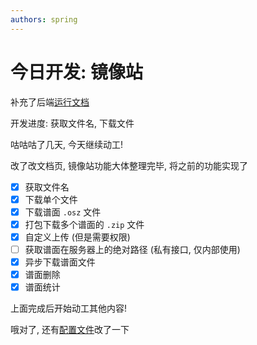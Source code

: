 ```yaml
---
authors: spring
---
```


# 今日开发: 镜像站

补充了后端[运行文档](/d/dev/run-dev)

开发进度: 获取文件名, 下载文件

<!-- truncate -->

咕咕咕了几天, 今天继续动工!

改了改文档页, 镜像站功能大体整理完毕, 将之前的功能实现了

- [x] 获取文件名
- [x] 下载单个文件
- [x] 下载谱面 `.osz` 文件
- [x] 打包下载多个谱面的 `.zip` 文件
- [x] 自定义上传 (但是需要权限)
- [ ] 获取谱面在服务器上的绝对路径 (私有接口, 仅内部使用)
- [x] 异步下载谱面文件
- [x] 谱面删除
- [x] 谱面统计

上面完成后开始动工其他内容!

哦对了, 还有[配置文件](/d/dev/config#配置文件)改了一下
